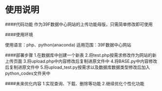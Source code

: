 使用说明
==============================

####代码功能
作为39F数据中心网站的上传功能母版，只需简单修改即可使用

####使用环境

使用语言：php、python(anaconda)
适用范围：39F数据中心网站

####部署步骤
1.在数据库中创建一个新表
2.将test.php按需求修改作为网站的新上传页面
3.将upload.php中内容修改后复制进原文件中
4.将BASE.py中内容修改后复制进原文件中
5.将upload_test.py按需求以及数据库数据类型修改后加入python_codes文件夹中

####未来优化内容
1.实现查询、下载、删除等功能
2.继续优化个性化功能
